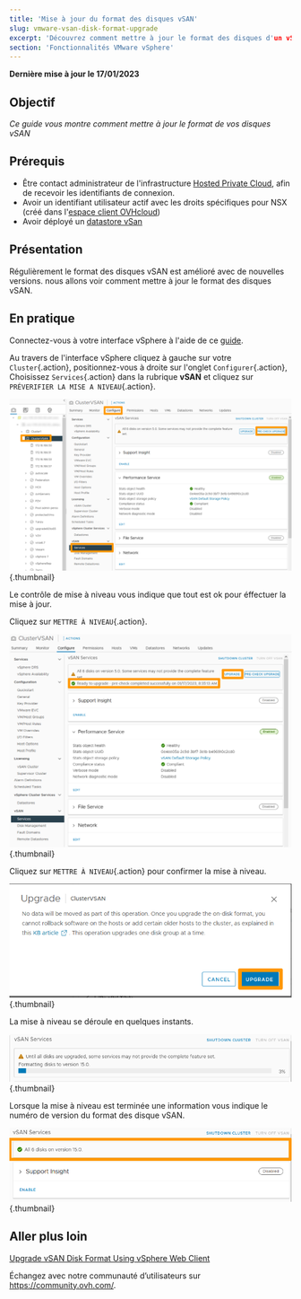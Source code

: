 ```yaml
---
title: 'Mise à jour du format des disques vSAN'
slug: vmware-vsan-disk-format-upgrade
excerpt: 'Découvrez comment mettre à jour le format des disques d'un vSAN'
section: 'Fonctionnalités VMware vSphere'
---
```


**Dernière mise à jour le 17/01/2023**

## Objectif

*Ce guide vous montre comment mettre à jour le format de vos disques vSAN* 

## Prérequis

- Être contact administrateur de l'infrastructure [Hosted Private Cloud](https://www.ovhcloud.com/fr/enterprise/products/hosted-private-cloud/), afin de recevoir les identifiants de connexion.
- Avoir un identifiant utilisateur actif avec les droits spécifiques pour NSX (créé dans l'[espace client OVHcloud](https://www.ovh.com/auth/?action=gotomanager&from=https://www.ovh.com/fr/&ovhSubsidiary=fr))
- Avoir déployé un [datastore vSan](https://docs.ovh.com/fr/private-cloud/vmware-vsan/)

## Présentation

Régulièrement le format des disques vSAN est amélioré avec de nouvelles versions. nous allons voir comment mettre à jour le format des disques vSAN.

## En pratique

Connectez-vous à votre interface vSphere à l'aide de ce [guide](https://docs.ovh.com/fr/private-cloud/connexion-interface-vsphere/).

Au travers de l'interface vSphere cliquez à gauche sur votre `Cluster`{.action}, positionnez-vous à droite sur l'onglet `Configurer`{.action}, Choisissez `Services`{.action} dans la rubrique **vSAN** et cliquez sur `PRÉVERIFIER LA MISE A NIVEAU`{.action}.

![01 vSAN disk format upgrarde 01](images/01-vsan-disk-format-upgrade01.png){.thumbnail}

Le contrôle de mise à niveau vous indique que tout est ok pour éffectuer la mise à jour.

Cliquez sur `METTRE À NIVEAU`{.action}.

![01 vSAN disk format upgrarde 02](images/01-vsan-disk-format-upgrade02.png){.thumbnail}

Cliquez sur `METTRE À NIVEAU`{.action} pour confirmer la mise à niveau.

![01 vSAN disk format upgrarde 03](images/01-vsan-disk-format-upgrade03.png){.thumbnail}

La mise à niveau se déroule en quelques instants.

![01 vSAN disk format upgrarde 04](images/01-vsan-disk-format-upgrade04.png){.thumbnail}

Lorsque la mise à niveau est terminée une information vous indique le numéro de version du format des disque vSAN.

![01 vSAN disk format upgrarde 05](images/01-vsan-disk-format-upgrade05.png){.thumbnail}

## Aller plus loin

[Upgrade vSAN Disk Format Using vSphere Web Client](https://docs.vmware.com/en/VMware-vSphere/6.7/com.vmware.vsphere.virtualsan.doc/GUID-9FB6F6D8-80A9-4584-BD0D-8FED073B3D40.html)

Échangez avec notre communauté d’utilisateurs sur <https://community.ovh.com/>.

